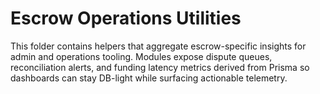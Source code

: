 # Escrow Operations Utilities

This folder contains helpers that aggregate escrow-specific insights for admin and
operations tooling. Modules expose dispute queues, reconciliation alerts, and
funding latency metrics derived from Prisma so dashboards can stay DB-light
while surfacing actionable telemetry.
